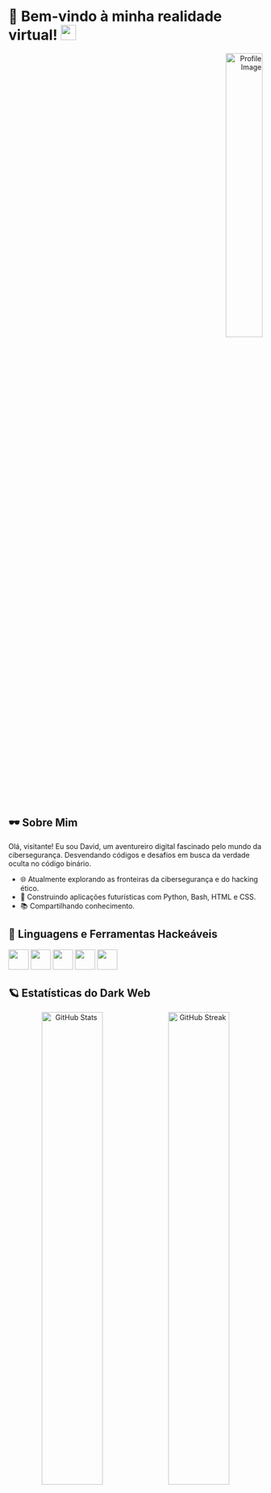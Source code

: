 # 👾 Bem-vindo à minha realidade virtual! <img width="30" src="https://emojis.slackmojis.com/emojis/images/1593555389/9579/blob_excited.gif?1593555389" alt="party blob" />

<div align="right">
  <img width="38%" src="https://media.discordapp.net/attachments/1002426335597166615/1002428789411815486/IMG_20220729_011221_647.jpg?width=676&height=676" alt="Profile Image" />
</div>

## 🕶️ Sobre Mim

Olá, visitante! Eu sou David, um aventureiro digital fascinado pelo mundo da cibersegurança. Desvendando códigos e desafios em busca da verdade oculta no código binário.

- 🌐 Atualmente explorando as fronteiras da cibersegurança e do hacking ético.
- 🚀 Construindo aplicações futurísticas com Python, Bash, HTML e CSS.
- 📚 Compartilhando conhecimento.

## 🦠 Linguagens e Ferramentas Hackeáveis

<code><img height="40" width="40" src="https://cdn.jsdelivr.net/gh/devicons/devicon/icons/python/python-original.svg"></code>
<code><img height="40" width="40" src="https://cdn.jsdelivr.net/gh/devicons/devicon/icons/bash/bash-original.svg"></code>
<code><img height="40" width="40" src="https://cdn.jsdelivr.net/gh/devicons/devicon/icons/html5/html5-original.svg"></code>
<code><img height="40" width="40" src="https://cdn.jsdelivr.net/gh/devicons/devicon/icons/css3/css3-original.svg"></code>
<code><img height="40" width="40" src="https://cdn.jsdelivr.net/gh/devicons/devicon/icons/javascript/javascript-original.svg"></code>

## 🪐 Estatísticas do Dark Web

<div align="center">
  <img src="https://github-readme-stats.vercel.app/api?username=Davidx30&theme=radical&title_color=ff3068" alt="GitHub Stats" width="49%" />
  <img src="http://github-readme-streak-stats.herokuapp.com/?user=Davidx30&theme=radical&date_format=M%20j%5B%2C%20Y%5D&ring=ff3068&fire=ff3068&sideNums=ff3068" alt="GitHub Streak" width="49%" />
</div>

## 🌌 Linguagens Mais Utilizadas

<div align="center">
  <img src="https://github-readme-stats.vercel.app/api/top-langs/?username=Davidx30&layout=compact&langs_count=5&theme=radical" alt="Most Used Languages" />
</div>

## 👾 "No mundo virtual, somos todos zeros e uns. Mas algumas mentes brilham com código de neón." 🎮

![GIF](https://media.giphy.com/media/dLolp8dtrYCJi/giphy.gif?width=400)

